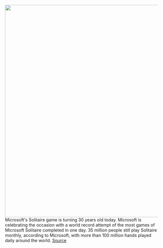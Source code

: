 <img src='https://cdn.vox-cdn.com/thumbor/0dB3LJxklGaClI-47vQkveqU31Q=/0x0:1155x745/1200x800/filters:focal(486x281:670x465)/cdn.vox-cdn.com/uploads/chorus_image/image/66830628/Solitaire__gray_.0.jpg' width='700px' /><br/>
Microsoft's Solitaire game is turning 30 years old today. Microsoft is celebrating the occasion with a world record attempt of the most games of Microsoft Solitaire completed in one day. 35 million people still play Solitaire monthly, according to Microsoft, with more than 100 million hands played daily around the world.
<a href='https://www.theverge.com/2020/5/22/21266718/microsoft-solitaire-30-years-old-history-birthday-record-attempt'> Source <a/>